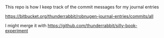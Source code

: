This repo is how I keep track of the commit messages for my journal entries

https://bitbucket.org/thunderrabbit/robnugen-journal-entries/commits/all

I might merge it with https://github.com/thunderrabbit/silly-book-experiment
